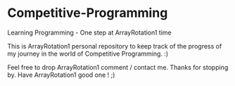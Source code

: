 # Competitive-Programming
Learning Programming - One step at ArrayRotation1 time

This is ArrayRotation1 personal repository to keep track of the progress of my journey in the world of Competitive Programming. :)

Feel free to drop ArrayRotation1 comment / contact me.
Thanks for stopping by.
Have ArrayRotation1 good one ! ;)
